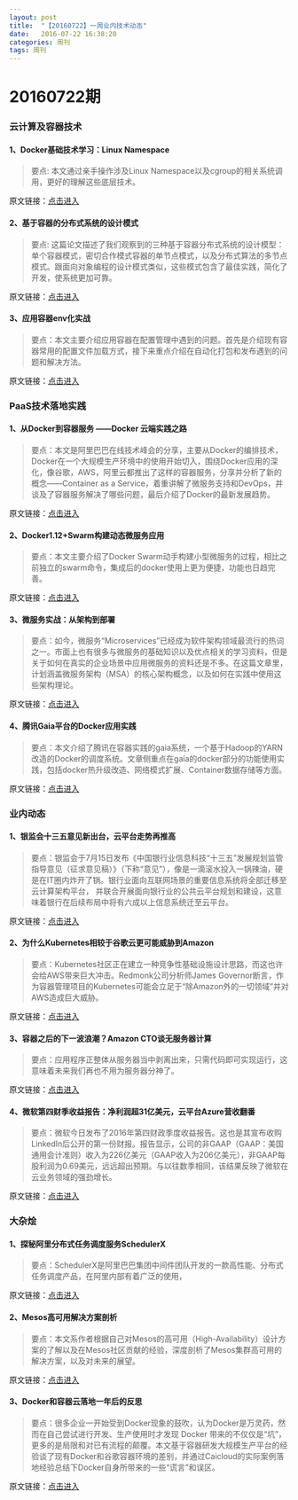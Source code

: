 ```yaml
---
layout: post
title:  "【20160722】一周业内技术动态"
date:   2016-07-22 16:38:20
categories: 周刊
tags: 周刊
---
```

# 20160722期

### 云计算及容器技术

#### 1、Docker基础技术学习：Linux Namespace

> 要点: 本文通过亲手操作涉及Linux Namespace以及cgroup的相关系统调用，更好的理解这些底层技术。

原文链接：[点击进入][post-link-1.1]

[post-link-1.1]: https://mp.weixin.qq.com/s?__biz=MzI0NTE4NjA0OQ==&mid=2658351463&idx=2&sn=7406cde92080853f95d238b41a5b35fa&scene=1&srcid=0722O9PGUHDgiFH62WVUybcu&key=77421cf58af4a653476441f4da6846c6f4bc28fc28c59a691963634aca375791732e744548e5895a332f367a8b4bcfb2&ascene=0&uin=MTM4MDQwNjQyMA%3D%3D&devicetype=iMac+MacBookPro12%2C1+OSX+OSX+10.11.3+build(15D21)&version=11020201&pass_ticket=Lt%2FbEsHxhkfYqTV%2B8QUgppKe6r%2Fj20JDflykVmqVdyv4Ifm4m628gX3ZygpWSsgO

#### 2、基于容器的分布式系统的设计模式

> 要点: 这篇论文描述了我们观察到的三种基于容器分布式系统的设计模型：单个容器模式，密切合作模式容器的单节点模式，以及分布式算法的多节点模式。跟面向对象编程的设计模式类似，这些模式包含了最佳实践，简化了开发，使系统更加可靠。

原文链接：[点击进入][post-link-1.2]

[post-link-1.2]: https://mp.weixin.qq.com/s?__biz=MzIzMzExNDQ3MA==&mid=2650091855&idx=1&sn=f2b521a2d9aa44141613e7d063226c5d&scene=1&srcid=07227rW59V52xYuNAwXdwieo&key=77421cf58af4a653414af3dbf391d37c2d85b41b2bd69e8b0bd9cbb1944664bcba2c0b2cd36a04d38b264c1556a03e10&ascene=0&uin=MTM4MDQwNjQyMA%3D%3D&devicetype=iMac+MacBookPro12%2C1+OSX+OSX+10.11.3+build(15D21)&version=11020201&pass_ticket=Lt%2FbEsHxhkfYqTV%2B8QUgppKe6r%2Fj20JDflykVmqVdyv4Ifm4m628gX3ZygpWSsgO

#### 3、应用容器env化实战

> 要点：本文主要介绍应用容器在配置管理中遇到的问题。首先是介绍现有容器常用的配置文件加载方式，接下来重点介绍在自动化打包和发布遇到的问题和解决方法。

原文链接：[点击进入][post-link-1.3]

[post-link-1.3]: https://mp.weixin.qq.com/s?__biz=MzA5OTAyNzQ2OA==&mid=2649690855&idx=1&sn=ae9139466bc66e6bea61e0153b3a3fe0&scene=1&srcid=0722w8hRTpopKuIUcWyh10w1&key=77421cf58af4a6532bf595d1d75ad3cd79ad0c9e1f581d756a0ad2dc7af4a642757b52bc0767e7b53e0efafbd68f1c60&ascene=0&uin=MTM4MDQwNjQyMA%3D%3D&devicetype=iMac+MacBookPro12%2C1+OSX+OSX+10.11.3+build(15D21)&version=11020201&pass_ticket=Lt%2FbEsHxhkfYqTV%2B8QUgppKe6r%2Fj20JDflykVmqVdyv4Ifm4m628gX3ZygpWSsgO

### PaaS技术落地实践

#### 1、从Docker到容器服务 ——Docker 云端实践之路

> 要点：本文是阿里巴巴在线技术峰会的分享，主要从Docker的编排技术，Docker在一个大规模生产环境中的使用开始切入，围绕Docker应用的深化，像谷歌，AWS，阿里云都推出了这样的容器服务，分享并分析了新的概念——Container as a Service，着重讲解了微服务支持和DevOps，并谈及了容器服务解决了哪些问题，最后介绍了Docker的最新发展趋势。

原文链接：[点击进入][post-link-2.1]

[post-link-2.1]: https://mp.weixin.qq.com/s?__biz=MzI0NTE4NjA0OQ==&mid=2658351522&idx=1&sn=dccfa6a06b1d0ec6011026a457528593&scene=1&srcid=0722fWZTjeZu1pEwSoDvGQOx&key=77421cf58af4a6530ab923d1b7b52af23eb7bdd45ce3e0bc6e34d45bd82759a5e573432031ce71daf0d9fc716528241e&ascene=0&uin=MTM4MDQwNjQyMA%3D%3D&devicetype=iMac+MacBookPro12%2C1+OSX+OSX+10.11.3+build(15D21)&version=11020201&pass_ticket=Lt%2FbEsHxhkfYqTV%2B8QUgppKe6r%2Fj20JDflykVmqVdyv4Ifm4m628gX3ZygpWSsgO

#### 2、Docker1.12+Swarm构建动态微服务应用

> 要点：本文主要介绍了Docker Swarm动手构建小型微服务的过程，相比之前独立的swarm命令，集成后的docker使用上更为便捷，功能也日趋完善。

原文链接：[点击进入][post-link-2.2]

[post-link-2.2]: https://mp.weixin.qq.com/s?__biz=MzA3NzUwMDg1Mg==&mid=2651291730&idx=1&sn=7fffdcec0bd34f088584a67d1e9aa744&scene=1&srcid=0714jG5VX9wzextk32K2N7LV&key=77421cf58af4a6537028009cacbc060c243b8f984547df45b9dba109f9ba2df1e0884d609487064335f69e2b631b1d1f&ascene=0&uin=MTM4MDQwNjQyMA%3D%3D&devicetype=iMac+MacBookPro12%2C1+OSX+OSX+10.11.3+build(15D21)&version=11020201&pass_ticket=qEhSKTTjdDNCLCSbfN9wgsYFyr%2BfITvLJg1wyWuV8r2lnKi%2F%2BCjZTG%2B4hYUSUn4u

#### 3、微服务实战：从架构到部署

> 要点：如今，微服务“Microservices”已经成为软件架构领域最流行的热词之一。市面上也有很多与微服务的基础知识以及优点相关的学习资料，但是关于如何在真实的企业场景中应用微服务的资料还是不多。在这篇文章里，计划涵盖微服务架构（MSA）的核心架构概念，以及如何在实践中使用这些架构理论。

原文链接：[点击进入][post-link-2.3]

[post-link-2.3]: https://mp.weixin.qq.com/s?__biz=MzA5OTAyNzQ2OA==&mid=2649690838&idx=1&sn=3311478250ddf0b487efb4b1ff0f9b4a&scene=1&srcid=07229CxROMi0DcDKzn6GUoZy&key=77421cf58af4a6535f036f9bbb471d60c6addf04bcb93e06c5071d70510bec2f170603dd0fc13b5b68affb1a6447c515&ascene=0&uin=MTM4MDQwNjQyMA%3D%3D&devicetype=iMac+MacBookPro12%2C1+OSX+OSX+10.11.3+build(15D21)&version=11020201&pass_ticket=Lt%2FbEsHxhkfYqTV%2B8QUgppKe6r%2Fj20JDflykVmqVdyv4Ifm4m628gX3ZygpWSsgO

#### 4、腾讯Gaia平台的Docker应用实践

> 要点：本文介绍了腾讯在容器实践的gaia系统，一个基于Hadoop的YARN改造的Docker的调度系统。文章侧重点在gaia的docker部分的功能使用实践，包括docker热升级改造、网络模式扩展、Container数据存储等方面。

原文链接：[点击进入][post-link-2.4]

[post-link-2.4]: https://mp.weixin.qq.com/s?__biz=MzA5OTAyNzQ2OA==&mid=2649690887&idx=1&sn=46593cf8defbc39e728d0e19bb2f61bb&scene=1&srcid=0722pBCsm9bLWEhASzhe4AKn&key=77421cf58af4a653c6eb767f59e22ddbb1731405719d722ea3721719e67a875583ce39993f7678b34db3708a297ddc05&ascene=0&uin=MTM4MDQwNjQyMA%3D%3D&devicetype=iMac+MacBookPro12%2C1+OSX+OSX+10.11.3+build(15D21)&version=11020201&pass_ticket=Lt%2FbEsHxhkfYqTV%2B8QUgppKe6r%2Fj20JDflykVmqVdyv4Ifm4m628gX3ZygpWSsgO

### 业内动态

#### 1、银监会十三五意见新出台，云平台走势再推高

> 要点：银监会于7月15日发布《中国银行业信息科技“十三五”发展规划监管指导意见（征求意见稿）》（下称“意见”），像是一滴滚水投入一锅辣油，硬是在IT圈内炸开了锅。银行业面向互联网场景的重要信息系统将全部迁移至云计算架构平台， 并联合开展面向银行业的公共云平台规划和建设，这意味着银行在后续布局中将有六成以上信息系统迁至云平台。

原文链接：[点击进入][post-link-3.1]

[post-link-3.1]: https://mp.weixin.qq.com/s?__biz=MzA3NzUwMDg1Mg==&mid=2651291735&idx=1&sn=151f14ef7af5176c474e18f27bb9912e&scene=1&srcid=0722tQQwMwKsAYnhayxSi2kR&key=77421cf58af4a653633c68b02c1f40189239421798e2a21a3b90eed5c250b2f44561ed2c91daa364b18d8c66474a2713&ascene=0&uin=MTM4MDQwNjQyMA%3D%3D&devicetype=iMac+MacBookPro12%2C1+OSX+OSX+10.11.3+build(15D21)&version=11020201&pass_ticket=Lt%2FbEsHxhkfYqTV%2B8QUgppKe6r%2Fj20JDflykVmqVdyv4Ifm4m628gX3ZygpWSsgO

#### 2、为什么Kubernetes相较于谷歌云更可能威胁到Amazon

> 要点：Kubernetes社区正在建立一种竞争性基础设施设计思路，而这也许会给AWS带来巨大冲击。Redmonk公司分析师James Governor断言，作为容器管理项目的Kubernetes可能会立足于“除Amazon外的一切领域”并对AWS造成巨大威胁。

原文链接：[点击进入][post-link-3.2]

[post-link-3.2]: https://mp.weixin.qq.com/s?__biz=MzA5OTAyNzQ2OA==&mid=2649690818&idx=1&sn=57dab1f8588deb6234bde6f87f5e6dc0&scene=1&srcid=0722fQ5L385b9orSPhi9rkxY&key=77421cf58af4a65350d4199b81dfcf3fe357173fd2c992e3cc2b9d17aea3eff398efec3f18ab1569273a1c67b243fde3&ascene=0&uin=MTM4MDQwNjQyMA%3D%3D&devicetype=iMac+MacBookPro12%2C1+OSX+OSX+10.11.3+build(15D21)&version=11020201&pass_ticket=Lt%2FbEsHxhkfYqTV%2B8QUgppKe6r%2Fj20JDflykVmqVdyv4Ifm4m628gX3ZygpWSsgO

#### 3、容器之后的下一波浪潮？Amazon CTO谈无服务器计算

> 要点：应用程序正整体从服务器当中剥离出来，只需代码即可实现运行，这意味着未来我们再也不用为服务器分神了。

原文链接：[点击进入][post-link-3.3]

[post-link-3.3]: https://mp.weixin.qq.com/s?__biz=MjM5MzM3NjM4MA==&mid=2654677136&idx=4&sn=886c91f4b405fbf42026270db5a5a9da&scene=1&srcid=0722I16SZ1rqsk6OhSE9HJHk&key=77421cf58af4a653006b4a27a05679fba45f8c9d059f70bad1cb77f74ff5c8365d9d82f7aac3bb8435c218a2bfaa0cec&ascene=0&uin=MTM4MDQwNjQyMA%3D%3D&devicetype=iMac+MacBookPro12%2C1+OSX+OSX+10.11.3+build(15D21)&version=11020201&pass_ticket=Lt%2FbEsHxhkfYqTV%2B8QUgppKe6r%2Fj20JDflykVmqVdyv4Ifm4m628gX3ZygpWSsgO

#### 4、微软第四财季收益报告：净利润超31亿美元，云平台Azure营收翻番

> 要点：微软今日发布了2016年第四财政季度收益报告。这也是其宣布收购LinkedIn后公开的第一份财报。报告显示，公司的非GAAP（GAAP：美国通用会计准则）收入为226亿美元（GAAP收入为206亿美元），非GAAP每股利润为0.69美元，远远超出预期。与以往数季相同，该结果反映了微软在云业务领域的强劲增长。

原文链接：[点击进入][post-link-3.4]

[post-link-3.4]: https://mp.weixin.qq.com/s?__biz=MjM5MzM3NjM4MA==&mid=2654677185&idx=5&sn=aad0de4b24aff3318a863ca9b4d75d7b&scene=1&srcid=0722gHIZwR3cF6P4aVSk7HB4&key=77421cf58af4a65382aaaf6fbb0c1ac61f3347dd4d820927bacb719d6daa4baa3f71ae677cd01d892844e1c80d869643&ascene=0&uin=MTM4MDQwNjQyMA%3D%3D&devicetype=iMac+MacBookPro12%2C1+OSX+OSX+10.11.3+build(15D21)&version=11020201&pass_ticket=Lt%2FbEsHxhkfYqTV%2B8QUgppKe6r%2Fj20JDflykVmqVdyv4Ifm4m628gX3ZygpWSsgO

### 大杂烩

#### 1、探秘阿里分布式任务调度服务SchedulerX

> 要点：SchedulerX是阿里巴巴集团中间件团队开发的一款高性能、分布式任务调度产品，在阿里内部有着广泛的使用，

原文链接：[点击进入][post-link-4.1]

[post-link-4.1]: https://mp.weixin.qq.com/s?__biz=MzI0NTE4NjA0OQ==&mid=2658351476&idx=1&sn=bc8b996a8a77b835a0e5320a44147eb7&scene=1&srcid=0722ypF8FhBDMpAST2rePezB&key=77421cf58af4a653a90b18d4b502405606cd0691b218429570517017dbf368606a74dd0fedca98718654d482d9f65573&ascene=0&uin=MTM4MDQwNjQyMA%3D%3D&devicetype=iMac+MacBookPro12%2C1+OSX+OSX+10.11.3+build(15D21)&version=11020201&pass_ticket=Lt%2FbEsHxhkfYqTV%2B8QUgppKe6r%2Fj20JDflykVmqVdyv4Ifm4m628gX3ZygpWSsgO

#### 2、Mesos高可用解决方案剖析

> 要点：本文系作者根据自己对Mesos的高可用（High-Availability）设计方案的了解以及在Mesos社区贡献的经验，深度剖析了Mesos集群高可用的解决方案，以及对未来的展望。

原文链接：[点击进入][post-link-4.2]

[post-link-4.2]: https://mp.weixin.qq.com/s?__biz=MjM5MjAwODM4MA==&mid=2650686823&idx=1&sn=7f20850fa92f03fddcbc92a3971f17a5&scene=1&srcid=0722GZbC1XuKknTtNPt644bN&key=77421cf58af4a6533b45838616e07ecea71a0761668a305827c8fcbf5ee4d52ef1f4facc3a56cdc176f2823210a33908&ascene=0&uin=MTM4MDQwNjQyMA%3D%3D&devicetype=iMac+MacBookPro12%2C1+OSX+OSX+10.11.3+build(15D21)&version=11020201&pass_ticket=Lt%2FbEsHxhkfYqTV%2B8QUgppKe6r%2Fj20JDflykVmqVdyv4Ifm4m628gX3ZygpWSsgO

#### 3、Docker和容器云落地一年后的反思

> 要点：很多企业一开始受到Docker现象的鼓吹，认为Docker是万灵药，然而在自己尝试进行开发、生产使用时才发现 Docker 带来的不仅仅是“坑”，更多的是局限和对已有流程的颠覆。本文基于容器研发大规模生产平台的经验谈了现有Docker和谷歌容器环境的差别，并通过Caicloud的实际案例落地经验总结下Docker自身所带来的一些“谎言”和误区。

原文链接：[点击进入][post-link-4.3]

[post-link-4.3]: https://mp.weixin.qq.com/s?__biz=MzIzMzExNDQ3MA==&mid=2650091905&idx=1&sn=a3db1b6ff412db7946942710447f120a&scene=1&srcid=0722xFck7jmFUq3NIBF0ZtpG&key=77421cf58af4a653706a2193e154bacb7359a1356420f6abaadbf7ec5b031388e62d60391920596b4fe630730314b07b&ascene=0&uin=MTM4MDQwNjQyMA%3D%3D&devicetype=iMac+MacBookPro12%2C1+OSX+OSX+10.11.3+build(15D21)&version=11020201&pass_ticket=Lt%2FbEsHxhkfYqTV%2B8QUgppKe6r%2Fj20JDflykVmqVdyv4Ifm4m628gX3ZygpWSsgO